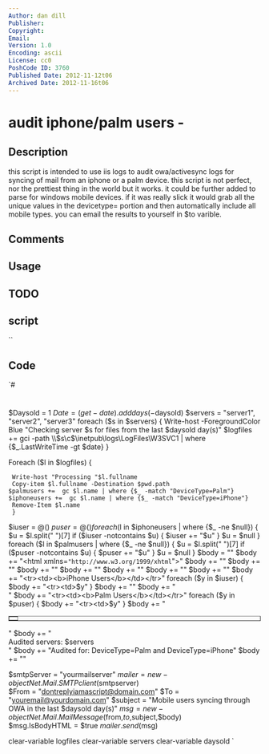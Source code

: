 ```yaml
---
Author: dan dill
Publisher: 
Copyright: 
Email: 
Version: 1.0
Encoding: ascii
License: cc0
PoshCode ID: 3760
Published Date: 2012-11-12t06
Archived Date: 2012-11-16t06
---
```


# audit iphone/palm users - 

## Description

this script is intended to use iis logs to audit owa/activesync logs for syncing of mail from an iphone or a palm device. this script is not perfect, nor the prettiest thing in the world but it works.  it could be further added to parse for windows mobile devices.  if it was really slick it would grab all the unique values in the devicetype= portion and then automatically include all mobile types.  you can email the results to yourself in $to varible.

## Comments



## Usage



## TODO



## script

``

## Code

`#
 #
 $Daysold = 1
 $Date = (get-date).adddays(-$daysold)
 $servers = "server1", "server2", "server3"
 foreach ($s in $servers) 
     {
     Write-host -ForegroundColor Blue "Checking server $s for files from the last $daysold day(s)"
     $logfiles += gci -path \\$s\c$\inetpub\logs\LogFiles\W3SVC1 | where {$_.LastWriteTime -gt $date}
     }
     
 Foreach ($l in $logfiles)
     {
     
     Write-host "Processing "$l.fullname
     Copy-item $l.fullname -Destination $pwd.path
 	$palmusers +=  gc $l.name | where {$_ -match "DeviceType=Palm"}
 	$iphoneusers +=  gc $l.name | where {$_ -match "DeviceType=iPhone"}
     Remove-Item $l.name
     }
 $iuser = @()
 $puser = @()
 foreach ($l in $iphoneusers | where {$_ -ne $null})
     {
     $u = $l.split(" ")[7]
     if ($iuser -notcontains $u)
         {
         $iuser += "$u"
         }
     $u = $null
     }
 	foreach ($l in $palmusers | where {$_ -ne $null})
     {
     $u = $l.split(" ")[7]
     if ($puser -notcontains $u)
         {
         $puser += "$u"
         }
     $u = $null
     }
 $body = "<!DOCTYPE html PUBLIC `"-//W3C//DTD XHTML 1.0 Strict//EN`"  `"http://www.w3.org/TR/xhtml1/DTD/xhtml1-strict.dtd`">"
 $body += "<html xmlns=`"http://www.w3.org/1999/xhtml`">"
 $body += "<head>"
 $body += "<title>iPhone Users</title>"
 $body += "</head><body>"
 $body += "<table border=1>"
 $body += "<colgroup>"
 $body += "<col/>"
 $body += "</colgroup>"
 $body += "<tr><td><b>iPhone Users</b></td></tr>"
 foreach ($y in $iuser)
     {
     $body += "<tr><td>$y</td></tr>"
     }
 $body += "<tr><td></td></tr>"
 $body += "<br>"
 $body += "<tr><td><b>Palm Users</b></td></tr>"
 foreach ($y in $puser)
     {
     $body += "<tr><td>$y</td></tr>"
     }
 $body += "</table>"
 $body += "<br>Audited servers:  $servers <br>"
 $body += "Audited for:  DeviceType=Palm and DeviceType=iPhone"
 $body += "</body></html>"
 
 $smtpServer = "yourmailserver"
 $mailer = new-object Net.Mail.SMTPclient($smtpserver)	
 $From = "dontreplyiamascript@domain.com"
 $To = "youremail@yourdomain.com"
 $subject = "Mobile users syncing through OWA in the last $daysold day(s)"
 $msg = new-object Net.Mail.MailMessage($from,$to,$subject,$body)	
 $msg.IsBodyHTML = $true
 $mailer.send($msg)
 
 clear-variable logfiles
 clear-variable servers
 clear-variable daysold
`

